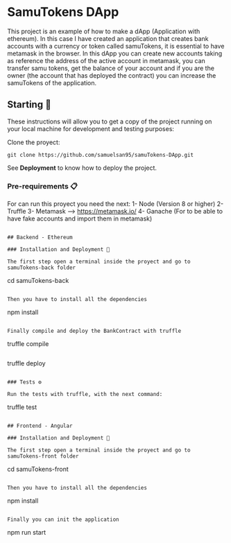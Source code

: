 # SamuTokens DApp

This project is an example of how to make a dApp (Application with ethereum). In this case I have created an application that creates bank accounts with a currency or token called samuTokens, it is essential to have metamask in the browser. In this dApp you can create new accounts taking as reference the address of the active account in metamask, you can transfer samu tokens, get the balance of your account and if you are the owner (the account that has deployed the contract) you can increase the samuTokens of the application.

## Starting 🚀

These instructions will allow you to get a copy of the project running on your local machine for development and testing purposes:

Clone the proyect:
```
git clone https://github.com/samuelsan95/samuTokens-DApp.git
```

See **Deployment** to know how to deploy the project.

### Pre-requirements 📋

For can run this proyect you need the next:
1- Node (Version 8 or higher)
2- Truffle
3- Metamask --> https://metamask.io/
4- Ganache (For to be able to have fake accounts and import them in metamask)

```

## Backend - Ethereum

### Installation and Deployment 🔧

The first step open a terminal inside the proyect and go to samuTokens-back folder
```
cd samuTokens-back
```

Then you have to install all the dependencies
```
npm install
```

Finally compile and deploy the BankContract with truffle
```
truffle compile
```
```
truffle deploy
```

### Tests ⚙️

Run the tests with truffle, with the next command:
```
truffle test
```

## Frontend - Angular

### Installation and Deployment 🔧

The first step open a terminal inside the proyect and go to samuTokens-front folder
```
cd samuTokens-front
```

Then you have to install all the dependencies
```
npm install
```

Finally you can init the application
```
npm run start
```
